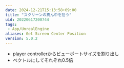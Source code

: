 ```yaml
---
date: 2024-12-21T15:13:58+09:00
title: "スクリーンの真ん中を拾う"
uid: 20220617200744
tags:
 - App/UnrealEngine
aliases: Get Screen Center Position
version: 5.0.2
---
```


- player controllerからビューポートサイズを割り出し
- ベクトルにしてそれぞれ0.5倍